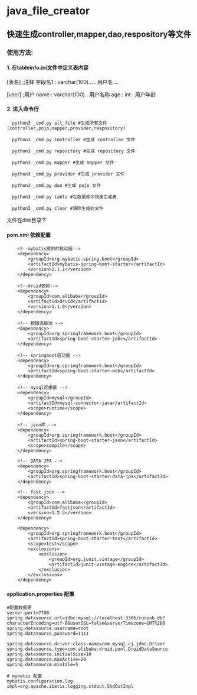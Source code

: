 # java_file_creator
## 快速生成controller,mapper,dao,respository等文件

### 使用方法:

#### 1. 在tableinfo.ini文件中定义表内容

  [表名] ;注释
  字段名1 : varchar(100)... . 用户名
  ...
  
  [user] ;用户
  name : varchar(100) . 用户名称
  age : int . 用户年龄

#### 2. 进入命令行

      python3 _cmd.py all_file #生成所有文件(controller,pojo,mapper,provider,respository)
      
      python3 _cmd.py controller #生成 controller 文件
      
      python3 _cmd.py repository #生成 repository 文件
      
      python3 _cmd.py mapper #生成 mapper 文件
      
      python3 _cmd.py provider #生成 provider 文件
      
      python3 _cmd.py dao #生成 pojo 文件
      
      python3 _cmd.py table #在数据库中快速生成表
      
      python3 _cmd.py clear #清除生成的文件
 
 文件在dist目录下
 
#### pom.xml 依赖配置

		<!--mybatis提供的启动器-->
		<dependency>
			<groupId>org.mybatis.spring.boot</groupId>
			<artifactId>mybatis-spring-boot-starter</artifactId>
			<version>2.1.1</version>
		</dependency>

		<!--druid依赖-->
		<dependency>
			<groupId>com.alibaba</groupId>
			<artifactId>druid</artifactId>
			<version>1.1.9</version>
		</dependency>

		<!-- 数据连接池 -->
		<dependency>
			<groupId>org.springframework.boot</groupId>
			<artifactId>spring-boot-starter-jdbc</artifactId>
		</dependency>

		<!-- springboot启动器 -->
		<dependency>
			<groupId>org.springframework.boot</groupId>
			<artifactId>spring-boot-starter-web</artifactId>
		</dependency>

		<!-- mysql连接器 -->
		<dependency>
			<groupId>mysql</groupId>
			<artifactId>mysql-connector-java</artifactId>
			<scope>runtime</scope>
		</dependency>

		<!-- json库 -->
		<dependency>
			<groupId>org.springframework.boot</groupId>
			<artifactId>spring-boot-starter-json</artifactId>
			<scope>compile</scope>
		</dependency>

		<!-- DATA JPA -->
		<dependency>
			<groupId>org.springframework.boot</groupId>
			<artifactId>spring-boot-starter-data-jpa</artifactId>
		</dependency>

		<!-- fast json -->
		<dependency>
			<groupId>com.alibaba</groupId>
			<artifactId>fastjson</artifactId>
			<version>1.2.5</version>
		</dependency>

		<dependency>
			<groupId>org.springframework.boot</groupId>
			<artifactId>spring-boot-starter-test</artifactId>
			<scope>test</scope>
			<exclusions>
				<exclusion>
					<groupId>org.junit.vintage</groupId>
					<artifactId>junit-vintage-engine</artifactId>
				</exclusion>
			</exclusions>
		</dependency>

#### application.properties 配置

	#配置数据源
	server.port=7700
	spring.datasource.url=jdbc:mysql://localhost:3306/runoob_db?characterEncoding=utf-8&userSSL=false&serverTimezone=GMT%2B8
	spring.datasource.username=root
	spring.datasource.password=1111

	spring.datasource.driver-class-name=com.mysql.cj.jdbc.Driver
	spring.datasource.type=com.alibaba.druid.pool.DruidDataSource
	spring.datasource.initialSize=10
	spring.datasource.maxActive=20
	spring.datasource.minIdle=5

	# mybatis 配置
	mybatis.configuration.log-impl=org.apache.ibatis.logging.stdout.StdOutImpl
